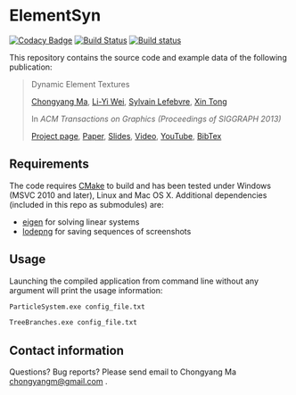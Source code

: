 ElementSyn
==========

[![Codacy Badge](https://api.codacy.com/project/badge/Grade/2854180796ac447a8eeeadea963dcda4)](https://app.codacy.com/gh/chongyangma/ElementSyn?utm_source=github.com&utm_medium=referral&utm_content=chongyangma/ElementSyn&utm_campaign=Badge_Grade_Settings)
[![Build Status](https://travis-ci.com/chongyangma/ElementSyn.svg?branch=master)](https://travis-ci.com/chongyangma/ElementSyn) [![Build status](https://ci.appveyor.com/api/projects/status/p653ml95kprnmnn1?svg=true)](https://ci.appveyor.com/project/chongyangma/elementsyn)

This repository contains the source code and example data of the following publication:

> Dynamic Element Textures
>
> [Chongyang Ma](http://chongyangma.com/), [Li-Yi Wei](http://www.liyiwei.org/), [Sylvain Lefebvre](http://www.antexel.com/sylefeb/research), [Xin Tong](http://research.microsoft.com/en-us/um/people/xtong/xtong.html)
>
> In _ACM Transactions on Graphics (Proceedings of SIGGRAPH 2013)_
>
> [Project page](http://chongyangma.com/publications/dt/index.html),
> [Paper](http://chongyangma.com/publications/dt/2013_dt_paper.pdf),
> [Slides](http://chongyangma.com/publications/dt/2013_dt_slides.pdf),
> [Video](http://chongyangma.com/publications/dt/2013_dt_video.mp4),
> [YouTube](https://www.youtube.com/watch?v=dSvqGcBAorI),
> [BibTex](http://chongyangma.com/publications/dt/2013_dt_bib.txt)

Requirements
------------

The code requires [CMake](https://cmake.org/) to build and has been tested under Windows (MSVC 2010 and later), Linux and Mac OS X. Additional dependencies (included in this repo as submodules) are:
*   [eigen](https://gitlab.com/libeigen/eigen) for solving linear systems
*   [lodepng](https://github.com/lvandeve/lodepng) for saving sequences of screenshots

Usage
-----

Launching the compiled application from command line without any argument will print the usage information:

```bash
ParticleSystem.exe config_file.txt

TreeBranches.exe config_file.txt
```

Contact information
-------------------

Questions? Bug reports? Please send email to Chongyang Ma chongyangm@gmail.com .
